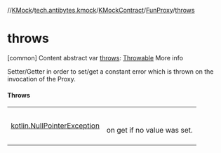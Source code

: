 //[KMock](../../../../index.md)/[tech.antibytes.kmock](../../index.md)/[KMockContract](../index.md)/[FunProxy](index.md)/[throws](throws.md)



# throws
[common]
Content
abstract var [throws](throws.md): [Throwable](https://kotlinlang.org/api/latest/jvm/stdlib/kotlin/-throwable/index.html)
More info


Setter/Getter in order to set/get a constant error which is thrown on the invocation of the Proxy.



#### Throws

| | |
|---|---|
| <a name="tech.antibytes.kmock/KMockContract.FunProxy/throws/#/PointingToDeclaration/"></a>[kotlin.NullPointerException](https://kotlinlang.org/api/latest/jvm/stdlib/kotlin/-null-pointer-exception/index.html)| <a name="tech.antibytes.kmock/KMockContract.FunProxy/throws/#/PointingToDeclaration/"></a><br><br>on get if no value was set.<br><br>|
